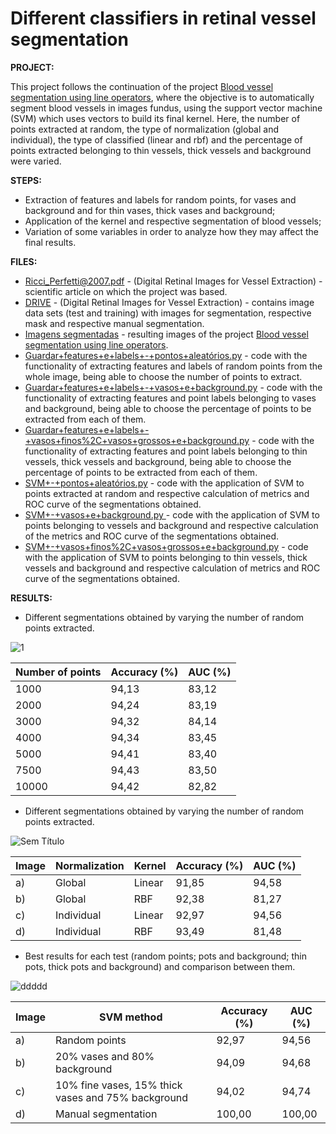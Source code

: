 # Different classifiers in retinal vessel segmentation

**PROJECT:** 

This project follows the continuation of the project [Blood vessel segmentation using line operators](https://github.com/MiguelCastro3/Blood-vessel-segmentation-using-line-operators), where the objective is to automatically segment blood vessels in images fundus, using the support vector machine (SVM) which uses vectors to build its final kernel. Here, the number of points extracted at random, the type of normalization (global and individual), the type of classified (linear and rbf) and the percentage of points extracted belonging to thin vessels, thick vessels and background were varied.

**STEPS:** 

* Extraction of features and labels for random points, for vases and background and for thin vases, thick vases and background;
* Application of the kernel and respective segmentation of blood vessels;
* Variation of some variables in order to analyze how they may affect the final results.

**FILES:** 
* [Ricci_Perfetti@2007.pdf](https://github.com/MiguelCastro3/Blood-vessel-segmentation-using-line-operators/blob/master/Ricci_Perfetti%402007.pdf) - (Digital Retinal Images for Vessel Extraction) - scientific article on which the project was based.
* [DRIVE](https://github.com/MiguelCastro3/Blood-vessel-segmentation-using-line-operators/tree/master/DRIVE) - (Digital Retinal Images for Vessel Extraction) - contains image data sets (test and training) with images for segmentation, respective mask and respective manual segmentation.
* [Imagens segmentadas](https://github.com/MiguelCastro3/Blood-vessel-segmentation-using-line-operators/tree/master/Imagens%20segmentadas) - resulting images of the project [Blood vessel segmentation using line operators](https://github.com/MiguelCastro3/Blood-vessel-segmentation-using-line-operators).
* [Guardar+features+e+labels+-+pontos+aleatórios.py](https://github.com/MiguelCastro3/Different-classifiers-in-retinal-vessel-segmentation/blob/master/Guardar%2Bfeatures%2Be%2Blabels%2B-%2Bpontos%2Baleat%C3%B3rios.py) - code with the functionality of extracting features and labels of random points from the whole image, being able to choose the number of points to extract.
* [Guardar+features+e+labels+-+vasos+e+background.py](https://github.com/MiguelCastro3/Different-classifiers-in-retinal-vessel-segmentation/blob/master/Guardar%2Bfeatures%2Be%2Blabels%2B-%2Bvasos%2Be%2Bbackground.py) - code with the functionality of extracting features and point labels belonging to vases and background, being able to choose the percentage of points to be extracted from each of them.
* [Guardar+features+e+labels+-+vasos+finos%2C+vasos+grossos+e+background.py](https://github.com/MiguelCastro3/Different-classifiers-in-retinal-vessel-segmentation/blob/master/Guardar%2Bfeatures%2Be%2Blabels%2B-%2Bvasos%2Bfinos%252C%2Bvasos%2Bgrossos%2Be%2Bbackground.py) - code with the functionality of extracting features and point labels belonging to thin vessels, thick vessels and background, being able to choose the percentage of points to be extracted from each of them.
* [SVM+-+pontos+aleatórios.py](https://github.com/MiguelCastro3/Different-classifiers-in-retinal-vessel-segmentation/blob/master/SVM%2B-%2Bpontos%2Baleat%C3%B3rios.py) - code with the application of SVM to points extracted at random and respective calculation of metrics and ROC curve of the segmentations obtained.
* [SVM+-+vasos+e+background.py ](https://github.com/MiguelCastro3/Different-classifiers-in-retinal-vessel-segmentation/blob/master/SVM%2B-%2Bvasos%2Bfinos%252C%2Bvasos%2Bgrossos%2Be%2Bbackground.py) - code with the application of SVM to points belonging to vessels and background and respective calculation of the metrics and ROC curve of the segmentations obtained.
* [SVM+-+vasos+finos%2C+vasos+grossos+e+background.py](https://github.com/MiguelCastro3/Different-classifiers-in-retinal-vessel-segmentation/blob/master/SVM%2B-%2Bvasos%2Bfinos%252C%2Bvasos%2Bgrossos%2Be%2Bbackground.py) - code with the application of SVM to points belonging to thin vessels, thick vessels and background and respective calculation of metrics and ROC curve of the segmentations obtained.

**RESULTS:** 

* Different segmentations obtained by varying the number of random points extracted.

![1](https://user-images.githubusercontent.com/66881028/85033918-64e35280-b179-11ea-99c6-cdd7171f31fe.png)

| Number of points  | Accuracy (%) | AUC (%) |
| ------------- | ------------- | ------------- |
| 1000 | 94,13 | 83,12 | 
| 2000 | 94,24 | 83,19 | 
| 3000 | 94,32 | 84,14 | 
| 4000 | 94,34 | 83,45 | 
| 5000 | 94,41 | 83,40 | 
| 7500 | 94,43 | 83,50 | 
| 10000 | 94,42 | 82,82 | 

* Different segmentations obtained by varying the number of random points extracted.

![Sem Título](https://user-images.githubusercontent.com/66881028/85034786-577a9800-b17a-11ea-8d31-043a9d655b25.png)

| Image | Normalization | Kernel | Accuracy (%) | AUC (%) |
| ------------- | ------------- | ------------- | ------------- | ------------- |
| a) | Global | Linear | 91,85 | 94,58 | 
| b) | Global | RBF | 92,38 | 81,27 |
| c) | Individual | Linear | 92,97 | 94,56 | 
| d) | Individual | RBF | 93,49 | 81,48

* Best results for each test (random points; pots and background; thin pots, thick pots and background) and comparison between them.

![ddddd](https://user-images.githubusercontent.com/66881028/85035717-66157f00-b17b-11ea-8d0d-ce004b43d752.png)

| Image | SVM method | Accuracy (%) | AUC (%) |
| ------------- | ------------- | ------------- | ------------- |
| a) | Random points | 92,97 | 94,56 | 
| b) | 20% vases and 80% background | 94,09 | 94,68 | 
| c) | 10% fine vases, 15% thick vases and 75% background | 94,02 | 94,74 | 
| d) | Manual segmentation | 100,00 | 100,00
